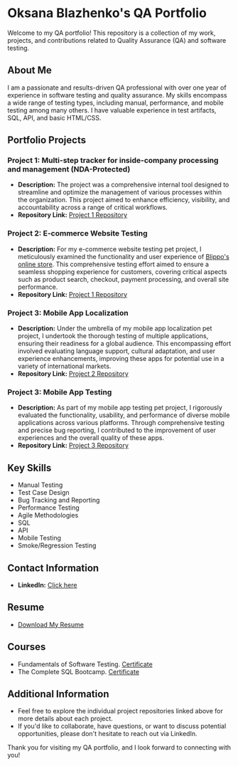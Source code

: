 # Oksana Blazhenko's QA Portfolio

Welcome to my QA portfolio! This repository is a collection of my work, projects, and contributions related to Quality Assurance (QA) and software testing.

## About Me
I am a passionate and results-driven QA professional with over one year of experience in software testing and quality assurance. My skills encompass a wide range of testing types, including manual, performance, and mobile testing among many others. I have valuable experience in test artifacts, SQL, API, and basic HTML/CSS.

## Portfolio Projects

### Project 1: Multi-step tracker for inside-company processing and management (NDA-Protected)
- **Description:** The project was a comprehensive internal tool designed to streamline and optimize the management of various processes within the organization. This project aimed to enhance efficiency, visibility, and accountability across a range of critical workflows.
- **Repository Link:** [Project 1 Repository](link-to-repo)

### Project 2: E-commerce Website Testing
- **Description:** For my e-commerce website testing pet project, I meticulously examined the functionality and user experience of [Blippo's online store](https://www.blippo.com/). This comprehensive testing effort aimed to ensure a seamless shopping experience for customers, covering critical aspects such as product search, checkout, payment processing, and overall site performance.
- **Repository Link:** [Project 1 Repository](link-to-repo)

### Project 3: Mobile App Localization 
- **Description:** Under the umbrella of my mobile app localization pet project, I undertook the thorough testing of multiple applications, ensuring their readiness for a global audience. This encompassing effort involved evaluating language support, cultural adaptation, and user experience enhancements, improving these apps for potential use in a variety of international markets.
- **Repository Link:** [Project 2 Repository](link-to-repo)

### Project 3: Mobile App Testing
- **Description:** As part of my mobile app testing pet project, I rigorously evaluated the functionality, usability, and performance of diverse mobile applications across various platforms. Through comprehensive testing and precise bug reporting, I contributed to the improvement of user experiences and the overall quality of these apps.
- **Repository Link:** [Project 3 Repository](link-to-repo)

## Key Skills
- Manual Testing
- Test Case Design
- Bug Tracking and Reporting
- Performance Testing
- Agile Methodologies
- SQL
- API
- Mobile Testing
- Smoke/Regression Testing

## Contact Information
- **LinkedIn:** [Click here](https://www.linkedin.com/in/oksana-blazhenko-674268246/)

## Resume
- [Download My Resume](link-to-resume-pdf)

## Courses 
- Fundamentals of Software Testing. [Certificate](https://clients.qatestlab.com/api/trainings/public_certificate_259786_32491.pdf)
- The Complete SQL Bootcamp. [Certificate](https://www.udemy.com/certificate/UC-d4268609-2f9e-4b02-a517-d15fb75c02ea/) 

## Additional Information
- Feel free to explore the individual project repositories linked above for more details about each project.
- If you'd like to collaborate, have questions, or want to discuss potential opportunities, please don't hesitate to reach out via LinkedIn.

Thank you for visiting my QA portfolio, and I look forward to connecting with you!
